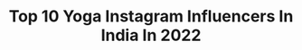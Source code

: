 ---
title: Top 10 Yoga Instagram Influencers In India In 2022
description: >-
  Find top yoga Instagram influencers in India in 2022. Most popular hashtags: #yoga #ad #yogaeveryday #instayoga.
platform: Instagram
hits: 603
text_top: Identify the most popular Instagram influencers on inBeat.
text_bottom: Our database holds 603 Instagram influencers like this in India for you to collaborate.
profiles:
  - username: "marijose.sole"
    fullname: >-
      🧚‍♀️Maria Jose Solé
    bio: >-
      ☀️Busco amaneceres 🕉🧘🏻‍♀️Miss de Yoga @sole.yoga_ #YTT200 ✨💖✨ Amar servir y recordar 👁✨👁 DESPIERTA 🦋👄🦋 Me puedes decir Majiko ✨✨✨♉️♒️ 📍🇲🇽300k TikTok
    location: "India"
    followers: 29601
    engagement: 487
    commentsToLikes: 0.064557
    id: ck9ha0tmmaqna0j7877ob42io
    verified: false
    hashtags: "#holareels, #aprendeyoga, #diadelosmuertos, #flores"
  - username: "missclassynova"
    fullname: >-
      Megha | India 🇮🇳
    bio: >-
      #fashion #lifestyle #yoga
    location: "India"
    followers: 17702
    engagement: 456
    commentsToLikes: 0.111091
    id: ck8t2dx57z4920j78uqi4t8oc
    verified: false
    hashtags: "#jaipur, #styleinfluencer, #lifestyle, #moodygrams"
  - username: "nicolehuber90"
    fullname: >-
      Nicole Huber
    bio: >-
      ☆Health & Nutrition Coach IIN® ⍙ Yoga Teacher RYT500 ♡Facilitadora del Sistema Isha® ≛Centro de Bienestar @c.u.m.a.n.a ♡Eco Life Encontrando libertad☆
    location: "India"
    followers: 111964
    engagement: 242
    commentsToLikes: 0.096602
    id: ck0u9t977altr0i191ky8lq95
    verified: true
    hashtags: "#novaseo, #temerecestodo, #ohyeah, #volveraloesencial"
  - username: "naki.earth"
    fullname: >-
      Annachiara 🌿
    bio: >-
      🌿Happy soul~Yoga~Mother Nature~I talk with plants~LGBT~Content creator~Pharmacy Degree~World Traveller~In love with Life in all forms🌿
    location: "India"
    followers: 30789
    engagement: 985
    commentsToLikes: 0.019098
    id: ck5pxylmmthrg0i11scerm36n
    verified: false
    hashtags: "#selflove, #italianplantcommunity, #amore, #earthling"
  - username: "lukegraeber"
    fullname: >-
      LukeGraeber Yoga & Photography
    bio: >-
      🇭🇰HongKong 💸Was Accountant 🕉Now YogaTeacher 🌱Vegetarian ❤️️AcroYoga•Backbend•Handstand 🎶 Kirtan 📸Photographer 🧘‍♂️DM PrivateYoga or shoot
    location: "India"
    followers: 21769
    engagement: 315
    commentsToLikes: 0.112820
    id: ck0u9m50pa2p20i19pi4th3f1
    verified: false
    hashtags: ""
  - username: "devikamadhavananbu"
    fullname: >-
      Devika Madhavan Anbu 🧿
    bio: >-
      Actor | Dancer | Designer | Yoga Instructor | Explorer
    location: "India"
    followers: 58497
    engagement: 449
    commentsToLikes: 0.033125
    id: ck14hn46ab5k50i192dt8kqia
    verified: false
    hashtags: "#sareelove, #sareeoftheday, #sareefashion, #devikamadhavananbu"
  - username: "choudhary_hema"
    fullname: >-
      Hema Choudhary
    bio: >-
      Stories from my travel 🛣️⛽ Working @royalenfield #stephanian #yoga #basketball #climbing
    location: "India"
    followers: 13330
    engagement: 1387
    commentsToLikes: 0.017266
    id: ck6ufd50swc4l0j71mk1znmk9
    verified: false
    hashtags: "#offroad, #indianarmy, #himalayan, #bikerchick"
  - username: "shaghayoga"
    fullname: >-
      🌈Shaghayegh🌺
    bio: >-
      Yoga and Meditation instructor🧘‍♀️🤸‍♀️ Love nature🌱animals 🐾 dance 💃🏼 travel🧳 جهت کسب اطلاعات از كلاسهاى حضورى و آنلاين دايركت پيام دهيد 💌
    location: "India"
    followers: 4987
    engagement: 1224
    commentsToLikes: 0.062546
    id: ck6uepafssadx0j71mfklexzv
    verified: false
    hashtags: "#yogagirl, #yogaeverymorning, #yogapose, #yogaeverywhere"
  - username: "sonia.poledance"
    fullname: >-
      𝕊𝕠𝕟𝕚𝕒
    bio: >-
      ▶️ Tutoriales de Pole Dance 💛 Apasionada por el Pole Dance y el Yoga 🧘🏽‍♀️🕉 📍Granada, España
    location: "India"
    followers: 26008
    engagement: 365
    commentsToLikes: 0.044539
    id: ck8t06vdyr0850j78ywww6ha9
    verified: false
    hashtags: "#poledancetutorials, #poleaddict, #poledancetutorial, #alcalalareal"
  - username: "estefgodoy"
    fullname: >-
      Estefania Godoy
    bio: >-
      Asesora de alimentación holistica -Énfasis en Salud del INTESTINO Alimentos que me nutren: cocinar, familia, el campo, yoga, la maternidad
    location: "India"
    followers: 346971
    engagement: 295
    commentsToLikes: 0.018337
    id: ck5pvbcnjh1vq0i111vg8vpvw
    verified: false
    hashtags: "#confinados, #retorecetasconverduras, #familiareal, #alimentoreal"
---